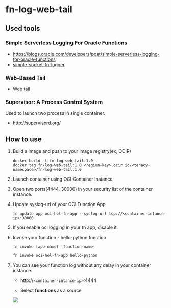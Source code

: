 # fn-log-web-tail

## Used tools

### Simple Serverless Logging For Oracle Functions
- https://blogs.oracle.com/developers/post/simple-serverless-logging-for-oracle-functions
- [simple-socket-fn-logger](https://github.com/recursivecodes/simple-socket-fn-logger)

### Web-Based Tail
- [Web tail](https://github.com/mishankov/web-tail)

### Supervisor: A Process Control System
Used to launch two process in single container.
- http://supervisord.org/

## How to use

1. Build a image and push to your image registry(ex, OCIR)

   ```
   docker build -t fn-log-web-tail:1.0 .
   docker tag fn-log-web-tail:1.0 <region-key>.ocir.io/<tenacy-namespace>/fn-log-web-tail:1.0
   ```

2. Launch container using OCI Container Instance

3. Open two ports(4444, 30000) in your security list of the container instance.

4. Update syslog-url of your OCI Function App

   ```
   fn update app oci-hol-fn-app --syslog-url tcp://<container-intance-ip>:30000
   ```

5. If you enable oci logging in your fn app, disable it.

6. Invoke your function - hello-python function

   ```fn invoke [app-name] [function-name]```

   ```
   fn invoke oci-hol-fn-app hello-python
   ```

6. You can see your function log without any delay in your container instance.

   - http://`<container-intance-ip>`:4444
   
   - Select **functions** as a source

   ![](images/fn-log-web-tail.png)
